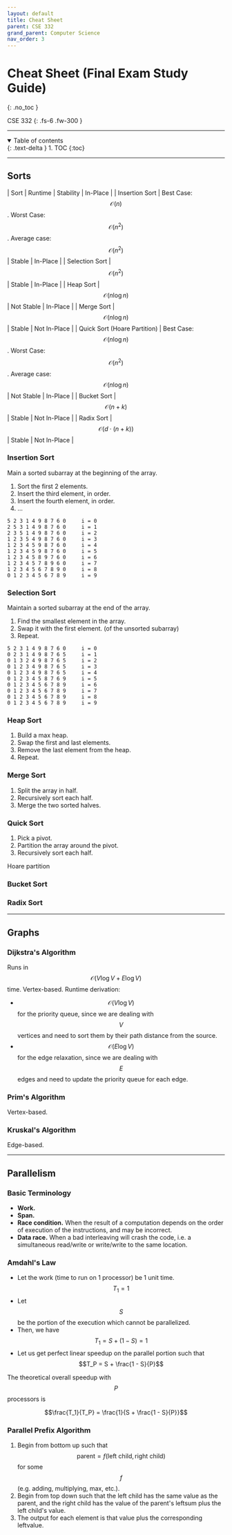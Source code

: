 ```yaml
---
layout: default
title: Cheat Sheet
parent: CSE 332
grand_parent: Computer Science
nav_order: 3
---
```


# Cheat Sheet (Final Exam Study Guide)
{: .no_toc }

CSE 332
{: .fs-6 .fw-300 }

---

<details open markdown="block">
  <summary>
    Table of contents
  </summary>
  {: .text-delta }
1. TOC
{:toc}
</details>

---

## Sorts

| Sort | Runtime | Stability | In-Place |
| Insertion Sort | Best Case: $$\mathcal{O}(n)$$. Worst Case: $$\mathcal{O}(n^2)$$. Average case: $$\mathcal{O}(n^2)$$ | Stable | In-Place |
| Selection Sort | $$\mathcal{O}(n^2)$$ | Stable | In-Place |
| Heap Sort | $$\mathcal{O}(n\log n)$$ | Not Stable | In-Place |
| Merge Sort | $$\mathcal{O}(n\log n)$$ | Stable | Not In-Place |
| Quick Sort (Hoare Partition) | Best Case: $$\mathcal{O}(n\log n)$$. Worst Case: $$\mathcal{O}(n^2)$$. Average case: $$\mathcal{O}(n\log n)$$ | Not Stable | In-Place |
| Bucket Sort | $$\mathcal{O}(n+k)$$ | Stable | Not In-Place |
| Radix Sort | $$\mathcal{O}(d \cdot (n+k))$$ | Stable | Not In-Place |

### Insertion Sort
Main a sorted subarray at the beginning of the array.
1. Sort the first 2 elements.
2. Insert the third element, in order.
3. Insert the fourth element, in order.
4. ...

```
5 2 3 1 4 9 8 7 6 0     i = 0
2 5 3 1 4 9 8 7 6 0     i = 1
2 3 5 1 4 9 8 7 6 0     i = 2
1 2 3 5 4 9 8 7 6 0     i = 3
1 2 3 4 5 9 8 7 6 0     i = 4
1 2 3 4 5 9 8 7 6 0     i = 5
1 2 3 4 5 8 9 7 6 0     i = 6
1 2 3 4 5 7 8 9 6 0     i = 7
1 2 3 4 5 6 7 8 9 0     i = 8
0 1 2 3 4 5 6 7 8 9     i = 9
```

### Selection Sort
Maintain a sorted subarray at the   end of the array.
1. Find the smallest element in the array.
2. Swap it with the first element. (of the unsorted subarray)
3. Repeat.

```
5 2 3 1 4 9 8 7 6 0     i = 0
0 2 3 1 4 9 8 7 6 5     i = 1
0 1 3 2 4 9 8 7 6 5     i = 2
0 1 2 3 4 9 8 7 6 5     i = 3
0 1 2 3 4 9 8 7 6 5     i = 4
0 1 2 3 4 5 8 7 6 9     i = 5   
0 1 2 3 4 5 6 7 8 9     i = 6
0 1 2 3 4 5 6 7 8 9     i = 7
0 1 2 3 4 5 6 7 8 9     i = 8
0 1 2 3 4 5 6 7 8 9     i = 9
```

### Heap Sort
1. Build a max heap.
2. Swap the first and last elements.
3. Remove the last element from the heap.
4. Repeat.

### Merge Sort
1. Split the array in half.
2. Recursively sort each half.
3. Merge the two sorted halves.

### Quick Sort
1. Pick a pivot.
2. Partition the array around the pivot.
3. Recursively sort each half.

Hoare partition

### Bucket Sort

### Radix Sort

---

## Graphs

### Dijkstra's Algorithm
Runs in $$\mathcal{O}(V \log V + E \log V)$$ time. Vertex-based. Runtime derivation:
- $$\mathcal{O}(V \log V)$$ for the priority queue, since we are dealing with $$V$$ vertices and need to sort them by their path distance from the source.
- $$\mathcal{O}(E \log V)$$ for the edge relaxation, since we are dealing with $$E$$ edges and need to update the priority queue for each edge.

### Prim's Algorithm
Vertex-based.

### Kruskal's Algorithm
Edge-based.

---

## Parallelism

### Basic Terminology
- **Work.**
- **Span.**
- **Race condition.** When the result of a computation depends on the order of execution of the instructions, and may be incorrect.
- **Data race.** When a bad interleaving will crash the code, i.e. a simultaneous read/write or write/write to the same location. 

### Amdahl's Law
- Let the work (time to run on 1 processor) be 1 unit time. $$T_1 = 1$$
- Let $$S$$ be the portion of the execution which cannot be parallelized.
- Then, we have $$T_1 = S + (1 - S) = 1$$
- Let us get perfect linear speedup on the parallel portion such that $$T_P = S + \frac{1 - S}{P}$$

The theoretical overall speedup with $$P$$ processors is

$$\frac{T_1}{T_P} = \frac{1}{S + \frac{1 - S}{P}}$$

### Parallel Prefix Algorithm
1. Begin from bottom up such that $$\text{parent} = f(\text{left child}, \text{right child})$$ for some $$f$$ (e.g. adding, multiplying, max, etc.).
2. Begin from top down such that the left child has the same value as the parent, and the right child has the value of the parent's leftsum plus the left child's value.
3. The output for each element is that value plus the corresponding leftvalue.


